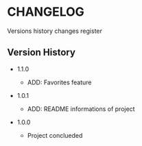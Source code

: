 # CHANGELOG

Versions history changes register

## Version History

* 1.1.0
  * ADD: Favorites feature

* 1.0.1
  * ADD: README informations of project

* 1.0.0
  * Project conclueded 
